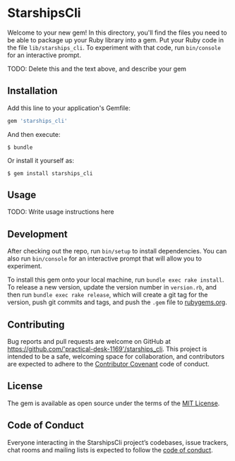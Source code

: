 # StarshipsCli

Welcome to your new gem! In this directory, you'll find the files you need to be able to package up your Ruby library into a gem. Put your Ruby code in the file `lib/starships_cli`. To experiment with that code, run `bin/console` for an interactive prompt.

TODO: Delete this and the text above, and describe your gem

## Installation

Add this line to your application's Gemfile:

```ruby
gem 'starships_cli'
```

And then execute:

    $ bundle

Or install it yourself as:

    $ gem install starships_cli

## Usage

TODO: Write usage instructions here

## Development

After checking out the repo, run `bin/setup` to install dependencies. You can also run `bin/console` for an interactive prompt that will allow you to experiment.

To install this gem onto your local machine, run `bundle exec rake install`. To release a new version, update the version number in `version.rb`, and then run `bundle exec rake release`, which will create a git tag for the version, push git commits and tags, and push the `.gem` file to [rubygems.org](https://rubygems.org).

## Contributing

Bug reports and pull requests are welcome on GitHub at https://github.com/'practical-desk-1169'/starships_cli. This project is intended to be a safe, welcoming space for collaboration, and contributors are expected to adhere to the [Contributor Covenant](http://contributor-covenant.org) code of conduct.

## License

The gem is available as open source under the terms of the [MIT License](https://opensource.org/licenses/MIT).

## Code of Conduct

Everyone interacting in the StarshipsCli project’s codebases, issue trackers, chat rooms and mailing lists is expected to follow the [code of conduct](https://github.com/'practical-desk-1169'/starships_cli/blob/master/CODE_OF_CONDUCT.md).
